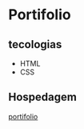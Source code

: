 <h1>Portifolio</h1>
 <h2>tecologias</h2>
<ul>
<li>HTML</li>
<li>CSS
</Li>
</ul>

## Hospedagem 
<a href="https://portifoliomarcosv.netlify.app/">portifolio</a>
